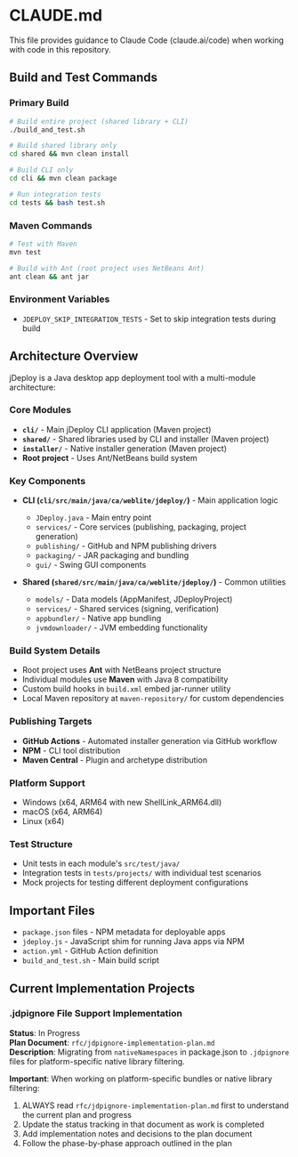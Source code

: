 # CLAUDE.md

This file provides guidance to Claude Code (claude.ai/code) when working with code in this repository.

## Build and Test Commands

### Primary Build
```bash
# Build entire project (shared library + CLI)
./build_and_test.sh

# Build shared library only
cd shared && mvn clean install

# Build CLI only  
cd cli && mvn clean package

# Run integration tests
cd tests && bash test.sh
```

### Maven Commands
```bash
# Test with Maven
mvn test

# Build with Ant (root project uses NetBeans Ant)
ant clean && ant jar
```

### Environment Variables
- `JDEPLOY_SKIP_INTEGRATION_TESTS` - Set to skip integration tests during build

## Architecture Overview

jDeploy is a Java desktop app deployment tool with a multi-module architecture:

### Core Modules
- **`cli/`** - Main jDeploy CLI application (Maven project)
- **`shared/`** - Shared libraries used by CLI and installer (Maven project)  
- **`installer/`** - Native installer generation (Maven project)
- **Root project** - Uses Ant/NetBeans build system

### Key Components
- **CLI (`cli/src/main/java/ca/weblite/jdeploy/`)** - Main application logic
  - `JDeploy.java` - Main entry point
  - `services/` - Core services (publishing, packaging, project generation)
  - `publishing/` - GitHub and NPM publishing drivers
  - `packaging/` - JAR packaging and bundling
  - `gui/` - Swing GUI components

- **Shared (`shared/src/main/java/ca/weblite/jdeploy/`)** - Common utilities
  - `models/` - Data models (AppManifest, JDeployProject)
  - `services/` - Shared services (signing, verification)
  - `appbundler/` - Native app bundling
  - `jvmdownloader/` - JVM embedding functionality

### Build System Details
- Root project uses **Ant** with NetBeans project structure
- Individual modules use **Maven** with Java 8 compatibility  
- Custom build hooks in `build.xml` embed jar-runner utility
- Local Maven repository at `maven-repository/` for custom dependencies

### Publishing Targets
- **GitHub Actions** - Automated installer generation via GitHub workflow
- **NPM** - CLI tool distribution
- **Maven Central** - Plugin and archetype distribution

### Platform Support
- Windows (x64, ARM64 with new ShellLink_ARM64.dll)
- macOS (x64, ARM64) 
- Linux (x64)

### Test Structure
- Unit tests in each module's `src/test/java/`
- Integration tests in `tests/projects/` with individual test scenarios
- Mock projects for testing different deployment configurations

## Important Files
- `package.json` files - NPM metadata for deployable apps
- `jdeploy.js` - JavaScript shim for running Java apps via NPM
- `action.yml` - GitHub Action definition
- `build_and_test.sh` - Main build script

## Current Implementation Projects

### .jdpignore File Support Implementation
**Status**: In Progress  
**Plan Document**: `rfc/jdpignore-implementation-plan.md`  
**Description**: Migrating from `nativeNamespaces` in package.json to `.jdpignore` files for platform-specific native library filtering.

**Important**: When working on platform-specific bundles or native library filtering:
1. ALWAYS read `rfc/jdpignore-implementation-plan.md` first to understand the current plan and progress
2. Update the status tracking in that document as work is completed
3. Add implementation notes and decisions to the plan document
4. Follow the phase-by-phase approach outlined in the plan